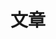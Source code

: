 ---
layout: articles
title: 文章
articles:
  data_source: site.posts
  show_cover: false
  show_excerpt: false
  show_readmore: true
  show_info: true
---